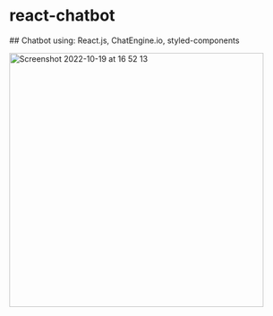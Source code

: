 # react-chatbot

## Chatbot using: React.js, ChatEngine.io, styled-components

<img width="454" alt="Screenshot 2022-10-19 at 16 52 13" src="https://user-images.githubusercontent.com/68688135/196727370-a2955aa8-ccfb-4a2e-9e93-9aadfe5b8b85.png">

